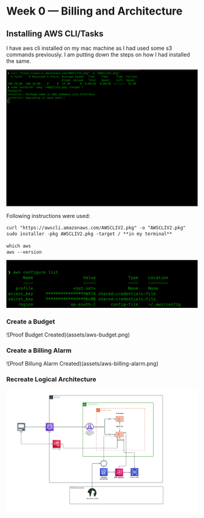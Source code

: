 # Week 0 — Billing and Architecture

## Installing AWS CLI/Tasks

I have aws cli installed on my mac machine as I had used some s3 commands previously. I am putting down the steps on how I had installed the same.

![Installing AWS CLI On MACOS](assets/aws-cli.png)

Following instructions were used:

```
curl "https://awscli.amazonaws.com/AWSCLIV2.pkg" -o "AWSCLIV2.pkg"
sudo installer -pkg AWSCLIV2.pkg -target / **in my terminal**

which aws
aws --version
```

![Proof AWS CLI Is Working](assets/aws-cli-proof.png)


### Create a Budget

![Proof Budget Created)(assets/aws-budget.png)

### Create a Billing Alarm

![Proof Billung Alarm Created)(assets/aws-billing-alarm.png)

### Recreate Logical Architecture

![Cruddur Logical Design](assets/Logical-architecture-diagram.png)
